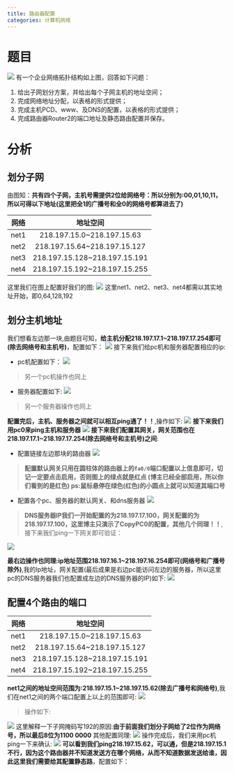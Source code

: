 ```yaml
---
title: 路由器配置
categories: 计算机网络
---
```

# 题目
![](路由器配置/1.png)
有一个企业网络拓扑结构如上图，回答如下问题：
1. 给出子网划分方案，并给出每个子网主机的地址空间；
2. 完成网络地址分配，以表格的形式提供；
3. 完成主机PCD、www、及DNS的配置，以表格的形式提供；
4. 完成路由器Router2的端口地址及静态路由配置并保存。

# 分析
## 划分子网
由图知：**共有四个子网，主机号需提供2位给网络号：所以分别为:00,01,10,11，所以可得以下地址(这里把全1的广播号和全0的网络号都算进去了)**

| 网络       | 地址空间 |
| ------------- |:-------------:|
| net1      | 218.197.15.0~218.197.15.63 |
| net2      | 218.197.15.64~218.197.15.127|
| net3      | 218.197.15.128~218.197.15.191 |
|net4       | 218.197.15.192~218.197.15.255  | 
这里我们在图上配置好我们的图:
![](路由器配置/2.png)
这里net1、net2、net3、net4都需以其实地址开始，即0,64,128,192

## 划分主机地址
我们想看左边那一块,由题目可知，**给主机分配218.197.17.1~218.197.17.254即可(除去网络号和主机号)**，配置如下：
![](路由器配置/3.png)
接下来我们给pc机和服务器配置相应的ip:
- pc机配置如下：
![](路由器配置/4.png)
> 另一个pc机操作也同上

- 服务器配置如下:
![](路由器配置/5.png)
> 另一个服务器操作也同上

**配置完后，主机、服务器之间就可以相互ping通了！！**,操作如下:
![](路由器配置/6.png)
**接下来我们用pc0来ping主机和服务器**
![](路由器配置/7.png)
**接下来我们配置其网关，网关范围也在218.197.17.1~218.197.17.254(除去网络号和主机号)之间**:
- 配置链接左边那块的路由器
![](路由器配置/11.png)
>  **配置默认网关只用在圆柱体的路由器上的`fa0/0`端口配置以上信息即可，切记一定要点击启用，否则图上的绿点就是红点 (博主已经全部启用，所以你们看到的是红色) ps:鼠标悬停在绿色(红色)的小圆点上就可以知道其端口号**

- 配置各个pc、服务器的默认网关、和dns服务器
![](路由器配置/12.png)
>**DNS服务器IP我们一开始配置的为218.197.17.100，网关配置的为218.197.17.100，这里博主只演示了CopyPC0的配置，其他几个同理！！**,接下来我们ping一下网关即可验证：

![](路由器配置/13.png)

**最右边操作也同理:ip地址范围218.197.16.1~218.197.16.254即可(网络号和广播号除外)**,我的Ip地址，网关配置(最后成果是右边pc能访问左边的服务器，所以这里pc的DNS服务器我们也配置成左边的DNS服务器的IP)如下:
![](路由器配置/14.png)
## 配置4个路由的端口

| 网络       | 地址空间 |
| ------------- |:-------------:|
| net1      | 218.197.15.0~218.197.15.63 |
| net2      | 218.197.15.64~218.197.15.127|
| net3      | 218.197.15.128~218.197.15.191 |
|net4       | 218.197.15.192~218.197.15.255  | 
**net1之间的地址空间范围为:218.197.15.1~218.197.15.62(除去广播号和网络号)**,我们在net1之间的两个端口配置上以上的范围即可:
![](路由器配置/15.png)
> 操作如下:

![](路由器配置/16.png)
这里解释一下子网掩码写192的原因:**由于前面我们划分子网给了2位作为网络号，所以最后8位为1100 0000**
其他配置同理:
![](路由器配置/17.png)
操作完成后，我们来用pc机ping一下来确认:
![](路由器配置/18.png)
**可以看到我们ping218.197.15.62，可以通，但是218.197.15.1不行，因为这个路由器并不知道发送方在哪个网络，从而不知道数据发送给谁，因此这里我们需要给其配置静态路**，配置如下：


